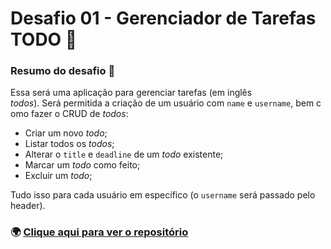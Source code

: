 # Desafio 01 - Gerenciador de Tarefas TODO 📌

### Resumo do desafio 📜

Essa será uma aplicação para gerenciar tarefas (em inglês _todos_). Será permitida a criação de um usuário com `name` e `username`, bem como fazer o CRUD de *todos*:

-   Criar um novo _todo_;
-   Listar todos os _todos_;
-   Alterar o `title` e `deadline` de um _todo_ existente;
-   Marcar um _todo_ como feito;
-   Excluir um _todo_;

Tudo isso para cada usuário em específico (o `username` será passado pelo header).

### 🌍 [Clique aqui para ver o repositório](https://github.com/sr-max/bootcamp-nodejs-challenge-1)
